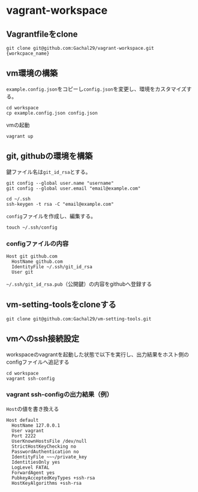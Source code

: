 # vagrant-workspace

## Vagrantfileをclone
```
git clone git@github.com:Gachal29/vagrant-workspace.git {workcpace_name}
```

## vm環境の構築
`example.config.json`をコピーし`config.json`を変更し、環境をカスタマイズする。
```
cd workspace
cp example.config.json config.json
```

vmの起動
```
vagrant up
```

## git, githubの環境を構築
鍵ファイル名は`git_id_rsa`とする。
```
git config --global user.name "username"
git config --global user.email "email@example.com"

cd ~/.ssh
ssh-keygen -t rsa -C "email@example.com"
```

`config`ファイルを作成し、編集する。
```
touch ~/.ssh/config
```

### configファイルの内容
```
Host git github.com
  HostName github.com
  IdentityFile ~/.ssh/git_id_rsa
  User git
```

`~/.ssh/git_id_rsa.pub`（公開鍵）の内容をgithubへ登録する

## vm-setting-toolsをcloneする
```
git clone git@github.com:Gachal29/vm-setting-tools.git
```

## vmへのssh接続設定
workspaceのvagrantを起動した状態で以下を実行し、出力結果をホスト側のconfigファイルへ追記する
```
cd workspace
vagrant ssh-config
```

### vagrant ssh-configの出力結果（例）
`Host`の値を書き換える
```
Host default
  HostName 127.0.0.1
  User vagrant
  Port 2222
  UserKnownHostsFile /dev/null
  StrictHostKeyChecking no
  PasswordAuthentication no
  IdentityFile ~~~/private_key
  IdentitiesOnly yes
  LogLevel FATAL
  ForwardAgent yes
  PubkeyAcceptedKeyTypes +ssh-rsa
  HostKeyAlgorithms +ssh-rsa
```
